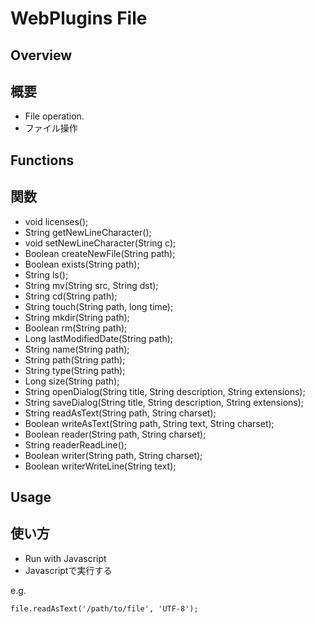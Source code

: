 # WebPlugins File
## Overview

## 概要

 * File operation.
 * ファイル操作
## Functions

## 関数

 * void licenses();
 * String getNewLineCharacter();
 * void setNewLineCharacter(String c);
 * Boolean createNewFile(String path);
 * Boolean exists(String path);
 * String ls();
 * String mv(String src, String dst);
 * String cd(String path);
 * String touch(String path, long time);
 * String mkdir(String path);
 * Boolean rm(String path);
 * Long lastModifiedDate(String path);
 * String name(String path);
 * String path(String path);
 * String type(String path);
 * Long size(String path);
 * String openDialog(String title, String description, String extensions);
 * String saveDialog(String title, String description, String extensions);
 * String readAsText(String path, String charset);
 * Boolean writeAsText(String path, String text, String charset);
 * Boolean reader(String path, String charset);
 * String readerReadLine();
 * Boolean writer(String path, String charset);
 * Boolean writerWriteLine(String text);
## Usage

## 使い方

 * Run with Javascript
 * Javascriptで実行する

e.g.
```
file.readAsText('/path/to/file', 'UTF-8');
```
